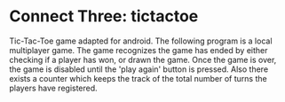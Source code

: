 # Connect Three: tictactoe #

Tic-Tac-Toe game adapted for android.
The following program is a local multiplayer game.
The game recognizes the game has ended by either checking if a player has won, or drawn the game. 
Once the game is over, the game is disabled until the 'play again' button is pressed. 
Also there exists a counter which keeps the track of the total number of turns the players have registered. 
